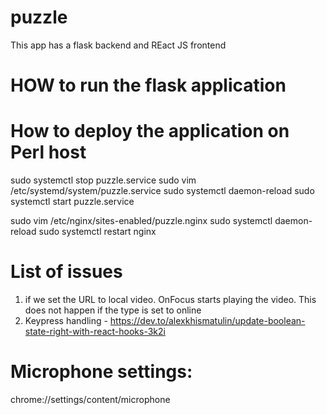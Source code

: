 # puzzle
This app has a flask backend and REact JS frontend

# HOW to run the flask application



# How to deploy the application on Perl host



sudo systemctl stop puzzle.service
sudo vim /etc/systemd/system/puzzle.service
sudo systemctl daemon-reload
sudo systemctl start puzzle.service

sudo vim /etc/nginx/sites-enabled/puzzle.nginx
sudo systemctl daemon-reload
sudo systemctl restart nginx


# List of issues
1. if we set the URL to local video. OnFocus starts playing the video. This does not happen if the type is set to online
2. Keypress handling - https://dev.to/alexkhismatulin/update-boolean-state-right-with-react-hooks-3k2i

# Microphone settings:
chrome://settings/content/microphone